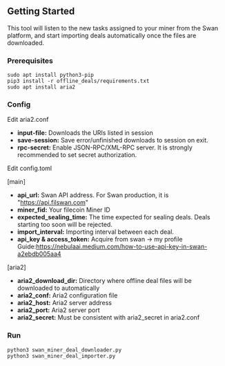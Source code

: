 ## Getting Started
This tool will listen to the new tasks assigned to your miner from the Swan platform, 
and start importing deals automatically once the files are downloaded.

### Prerequisites
    
    sudo apt install python3-pip
    pip3 install -r offline_deals/requirements.txt 
    sudo apt install aria2

### Config

Edit aria2.conf
- **input-file:** Downloads the URIs listed in session
- **save-session:** Save error/unfinished downloads to session on exit.
- **rpc-secret:** Enable JSON-RPC/XML-RPC server. It is strongly recommended to set secret authorization.

Edit config.toml

[main]
- **api_url:** Swan API address. For Swan production, it is "https://api.filswan.com"
- **miner_fid:** Your filecoin Miner ID
- **expected_sealing_time:** The time expected for sealing deals. Deals starting too soon will be rejected.
- **import_interval:** Importing interval between each deal.
- **api_key & access_token:** Acquire from swan -> my profile Guide:https://nebulaai.medium.com/how-to-use-api-key-in-swan-a2ebdb005aa4

[aria2]
- **aria2_download_dir:** Directory where offline deal files will be downloaded to automatically
- **aria2_conf:** Aria2 configuration file
- **aria2_host:** Aria2 server address
- **aria2_port:** Aria2 server port
- **aria2_secret:** Must be consistent with aria2_secret in aria2.conf

### Run
    
    python3 swan_miner_deal_downloader.py
    python3 swan_miner_deal_importer.py
